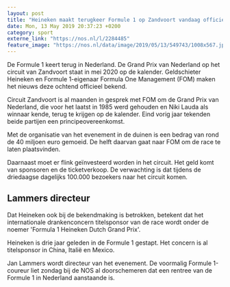 ```yaml
---
layout: post
title: "Heineken maakt terugkeer Formule 1 op Zandvoort vandaag officieel bekend"
date: Mon, 13 May 2019 20:37:23 +0200
category: sport
externe_link: "https://nos.nl/l/2284485"
feature_image: "https://nos.nl/data/image/2019/05/13/549743/1008x567.jpg"
---
```


<p>De Formule 1 keert terug in Nederland. De Grand Prix van Nederland op het circuit van Zandvoort staat in mei 2020 op de kalender. Geldschieter Heineken en Formule 1-eigenaar Formula One Management (FOM) maken het nieuws deze ochtend officieel bekend.</p>
<p>Circuit Zandvoort is al maanden in gesprek met FOM om de Grand Prix van Nederland, die voor het laatst in 1985 werd gehouden en Niki Lauda als winnaar kende, terug te krijgen op de kalender. Eind vorig jaar tekenden beide partijen een principeovereenkomst.</p>
<p>Met de organisatie van het evenement in de duinen is een bedrag van rond de 40 miljoen euro gemoeid. De helft daarvan gaat naar FOM om de race te laten plaatsvinden.</p>
<p>Daarnaast moet er flink geïnvesteerd worden in het circuit. Het geld komt van sponsoren en de ticketverkoop. De verwachting is dat tijdens de driedaagse dagelijks 100.000 bezoekers naar het circuit komen.</p>
<h2>Lammers directeur</h2>
<p>Dat Heineken ook bij de bekendmaking is betrokken, betekent dat het internationale drankenconcern titelsponsor van de race wordt onder de noemer 'Formula 1 Heineken Dutch Grand Prix'. </p>
<p>Heineken is drie jaar geleden in de Formule 1 gestapt. Het concern is al titelsponsor in China, Italië en Mexico.</p>
<p>Jan Lammers wordt directeur van het evenement. De voormalig Formule 1-coureur liet zondag bij de NOS al doorschemeren dat een rentree van de Formule 1 in Nederland aanstaande is.</p>
